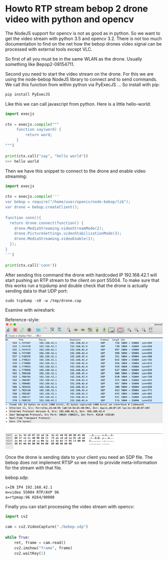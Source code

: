 # Howto RTP stream bebop 2 drone video with python and opencv

The NodeJS support for opencv is not as good as in python. So we want to get the video 
stream with python 3.5 and opencv 3.2. There is not too much documentation to find on 
the net how the bebop drones video signal can be processed with external tools except VLC. 

So first of all you must be in the same WLAN as the drone. Usually something like 
Bepop2-08154711.

Second you need to start the video stream on the drone. For this we are using the 
node-bebop NodeJS library to connect and to send commands. We call this function 
from within python via PyExecJS ... So install with pip: 

```python
pip install PyExecJS
```

Like this we can call javascript from python. Here is a little hello-world:

```python
import execjs

ctx = execjs.compile("""
     function say(word) {
         return word;
     }
""")

print(ctx.call("say", "hello world"))
>>> hello world
```

Then we have this snippet to connect to the drone and enable video streaming:
 
```python
import execjs

ctx = execjs.compile('''
var bebop = require("/home/user/opencv/node-bebop/lib");
var drone = bebop.createClient();

function conn(){
  return drone.connect(function() {
    drone.MediaStreaming.videoStreamMode(2);
    drone.PictureSettings.videoStabilizationMode(3);
    drone.MediaStreaming.videoEnable(1);
  });
}
''')

print(ctx.call('conn'))
```
 
After sending this command the drone with hardcoded IP 192.168.42.1 will start pushing an RTP 
stream to the client on port 55004. To make sure that this works run a tcpdump and double 
check that the drone is actually sending data to that UDP port:

``` 
sudo tcpdump -s0 -w /tmp/drone.cap
```

Examine with wireshark:

Reference-style: 
![check RTP stream wit wireshark](../media/wireshark.png)

Once the drone is sending data to your client you need an SDP file. The bebop does not 
implement RTSP so we need to provide meta-information for the stream with that file.

bebop.sdp:

```
c=IN IP4 192.168.42.1
m=video 55004 RTP/AVP 96
a=rtpmap:96 H264/90000
```
 
Finally you can start processing the video stream with opencv:

```python
import cv2

cam = cv2.VideoCapture("./bebop.sdp")

while True:
    ret, frame = cam.read()
    cv2.imshow("frame", frame)
    cv2.waitKey(1)
```

